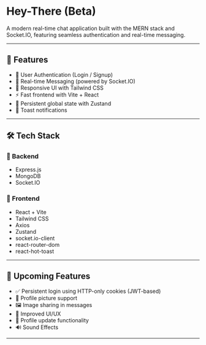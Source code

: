   # Hey-There (Beta)

A modern real-time chat application built with the MERN stack and Socket.IO, featuring seamless authentication and real-time messaging.

---

## 🚀 Features

- 🔐 User Authentication (Login / Signup)
- 💬 Real-time Messaging (powered by Socket.IO)
- 📲 Responsive UI with Tailwind CSS
- ⚡ Fast frontend with Vite + React
- 🔄 Persistent global state with Zustand
- 🔔 Toast notifications

---

## 🛠️ Tech Stack

### 🔧 Backend
- Express.js
- MongoDB
- Socket.IO

### 🎨 Frontend
- React + Vite
- Tailwind CSS
- Axios
- Zustand
- socket.io-client
- react-router-dom
- react-hot-toast

---

## 🔧 Upcoming Features

- ✅ Persistent login using HTTP-only cookies (JWT-based)
- 📸 Profile picture support
- 🖼️ Image sharing in messages
- 🎨 Improved UI/UX
- 👤 Profile update functionality
- 🔊 Sound Effects

---